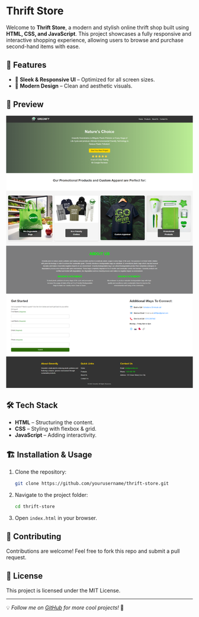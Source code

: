 # Thrift Store

Welcome to **Thrift Store**, a modern and stylish online thrift shop built using **HTML, CSS, and JavaScript**. This project showcases a fully responsive and interactive shopping experience, allowing users to browse and purchase second-hand items with ease.

## 🚀 Features

- 🌟 **Sleek & Responsive UI** – Optimized for all screen sizes.
- 🎨 **Modern Design** – Clean and aesthetic visuals.

## 📸 Preview

![Thrift Store Preview](https://github.com/MoinUddin-dev-dot/Thrift-Store/blob/main/assets/preview.png)

## 🛠️ Tech Stack

- **HTML** – Structuring the content.
- **CSS** – Styling with flexbox & grid.
- **JavaScript** – Adding interactivity.

## 🏗️ Installation & Usage

1. Clone the repository:
   ```sh
   git clone https://github.com/yourusername/thrift-store.git
   ```
2. Navigate to the project folder:
   ```sh
   cd thrift-store
   ```
3. Open `index.html` in your browser.

## 🤝 Contributing

Contributions are welcome! Feel free to fork this repo and submit a pull request.

## 📜 License

This project is licensed under the MIT License.

---

💡 _Follow me on [GitHub](https://github.com/moin) for more cool projects!_ 🚀

